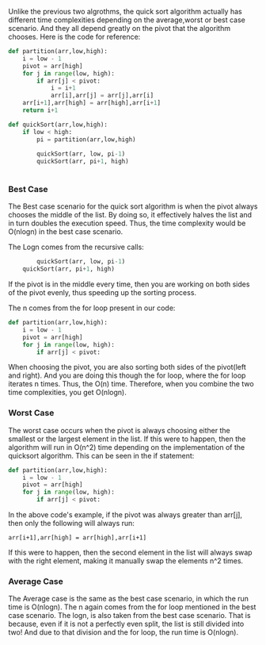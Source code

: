 <!--title={Quicksort Time Complexity}-->

<!--badges={Algorithms:15,Python:5}-->

<!--concepts={Quick sort}-->

Unlike the previous two algrothms, the quick sort algorithm actually has different time complexities depending on the average,worst or best case scenario. And they all depend greatly on the pivot that the algorithm chooses. Here is the code for reference:

```python
def partition(arr,low,high): 
    i = low - 1
    pivot = arr[high]
    for j in range(low, high): 
        if arr[j] < pivot: 
            i = i+1 
            arr[i],arr[j] = arr[j],arr[i]     
    arr[i+1],arr[high] = arr[high],arr[i+1] 
    return i+1 

def quickSort(arr,low,high): 
    if low < high: 
        pi = partition(arr,low,high) 
        
        quickSort(arr, low, pi-1) 
        quickSort(arr, pi+1, high)
        
```



### Best Case

The Best case scenario for the quick sort algorithm is when the pivot always chooses the middle of the list. By doing so, it effectively halves the list and in turn doubles the execution speed. Thus, the time complexity would be O(nlogn) in the best case scenario. 

The Logn comes from the recursive calls:

```python
		quickSort(arr, low, pi-1) 
    quickSort(arr, pi+1, high)
```

If the pivot is in the middle every time, then you are working on both sides of the pivot evenly, thus speeding up the sorting process.

The n comes from the for loop present in our code:

```python
def partition(arr,low,high): 
    i = low - 1
    pivot = arr[high]
    for j in range(low, high): 
        if arr[j] < pivot: 
```

When choosing the pivot, you are also sorting both sides of the pivot(left and right). And you are doing this though the for loop, where the for loop iterates n times. Thus, the O(n) time. Therefore, when you combine the two time complexities, you get O(nlogn). 

### Worst Case

The worst case occurs when the pivot is always choosing either the smallest or the largest element in the list. If this were to happen, then the algorithm will run in O(n^2) time depending on the implementation of the quicksort algorithm. This can be seen in the if statement:

```python
def partition(arr,low,high): 
    i = low - 1
    pivot = arr[high]
    for j in range(low, high): 
        if arr[j] < pivot: 
```

In the above code's example, if the pivot was always greater than arr[j], then only the following will always run:

```
arr[i+1],arr[high] = arr[high],arr[i+1] 
```

If this were to happen, then the second element in the list will always swap with the right element, making it manually swap the elements n^2 times. 

### Average Case

The Average case is the same as the best case scenario, in which the run time is O(nlogn). The n again comes from the for loop mentioned in the best case scenario. The logn, is also taken from the best case scenario. That is because, even if it is not a perfectly even split, the list is still divided into two! And due to that division and the for loop, the run time is O(nlogn).